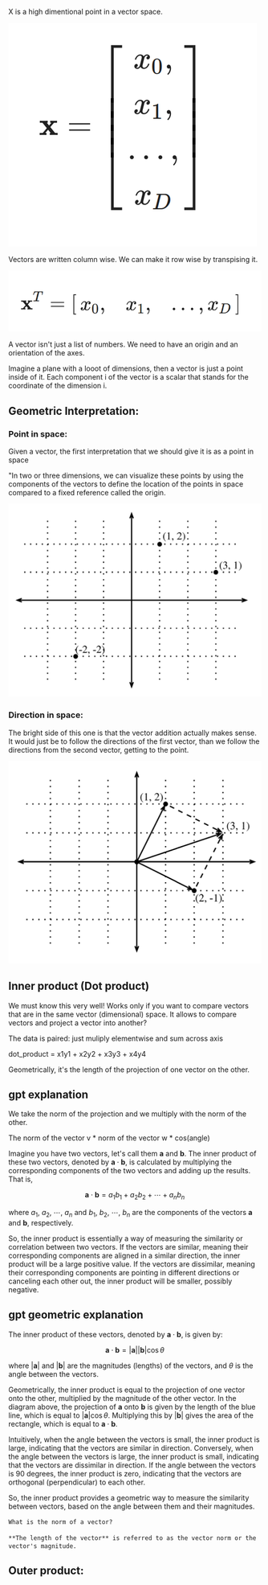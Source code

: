 X is a high dimentional point in a vector space.

![](../z_images/Pasted%20image%2020230228145723.png)

Vectors are written column wise. We can make it row wise by transpising it.

![](../z_images/Pasted%20image%2020230228145737.png)

A vector isn't just a list of numbers. We need to have an origin and an orientation of the axes.

Imagine a plane with a looot of dimensions, then a vector is just a point inside of it.
Each component i of the vector is a scalar that stands for the coordinate of the dimension i.

## Geometric Interpretation:

### Point in space:
Given a vector, the first interpretation that we should give it is as a point in space

"In two or three dimensions, we can visualize these points by using the components of the vectors to define the location of the points in space compared to a fixed reference called the origin.

![](../z_images/Pasted%20image%2020230228151326.png)

### Direction in space:
The bright side of this one is that the vector addition actually makes sense.
It would just be to follow the directions of the first vector, than we follow the directions from the second vector, getting to the point.

![](../z_images/Pasted%20image%2020230228151310.png)


## Inner product (Dot product)

We must know this very well!
Works only if you want to compare vectors that are in the same vector (dimensional) space. 
It allows to compare vectors and project a vector into another?

The data is paired: just muliply elementwise and sum across axis

dot_product = x1y1 + x2y2 + x3y3 + x4y4

Geometrically, it's the length of the projection of one vector on the other.

## gpt explanation
We take the norm of the projection and we multiply with the norm of the other.

The norm of the vector v * norm of the vector w * cos(angle)


Imagine you have two vectors, let's call them $\mathbf{a}$ and $\mathbf{b}$. The inner product of these two vectors, denoted by $\mathbf{a} \cdot \mathbf{b}$, is calculated by multiplying the corresponding components of the two vectors and adding up the results. That is,

$$ \mathbf{a} \cdot \mathbf{b} = a_1 b_1 + a_2 b_2 + \cdots + a_n b_n $$

where $a_1$, $a_2$, $\cdots$, $a_n$ and $b_1$, $b_2$, $\cdots$, $b_n$ are the components of the vectors $\mathbf{a}$ and $\mathbf{b}$, respectively.

So, the inner product is essentially a way of measuring the similarity or correlation between two vectors. If the vectors are similar, meaning their corresponding components are aligned in a similar direction, the inner product will be a large positive value. If the vectors are dissimilar, meaning their corresponding components are pointing in different directions or canceling each other out, the inner product will be smaller, possibly negative.


## gpt geometric explanation

The inner product of these vectors, denoted by $\mathbf{a} \cdot \mathbf{b}$, is given by:

$$ \mathbf{a} \cdot \mathbf{b} = |\mathbf{a}| |\mathbf{b}| \cos \theta $$

where $|\mathbf{a}|$ and $|\mathbf{b}|$ are the magnitudes (lengths) of the vectors, and $\theta$ is the angle between the vectors.

Geometrically, the inner product is equal to the projection of one vector onto the other, multiplied by the magnitude of the other vector. In the diagram above, the projection of $\mathbf{a}$ onto $\mathbf{b}$ is given by the length of the blue line, which is equal to $|\mathbf{a}| \cos \theta$. Multiplying this by $|\mathbf{b}|$ gives the area of the rectangle, which is equal to $\mathbf{a} \cdot \mathbf{b}$.

Intuitively, when the angle between the vectors is small, the inner product is large, indicating that the vectors are similar in direction. Conversely, when the angle between the vectors is large, the inner product is small, indicating that the vectors are dissimilar in direction. If the angle between the vectors is 90 degrees, the inner product is zero, indicating that the vectors are orthogonal (perpendicular) to each other.

So, the inner product provides a geometric way to measure the similarity between vectors, based on the angle between them and their magnitudes.

```ad-hint
What is the norm of a vector?

**The length of the vector** is referred to as the vector norm or the vector's magnitude.
```



## Outer product:
